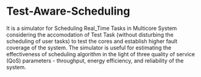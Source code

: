 # Test-Aware-Scheduling
 It is a simulator for Scheduling Real_Time Tasks in Multicore System considering the accomodation of Test Task (without disturbing the scheduling of user tasks) to test the cores and establish higher fault coverage of the system. The simulator is useful for estimating the effectiveness of scheduling algorithm in the light of three quality of service (QoS) parameters - throughput, energy efficiency, and reliability of the system.
